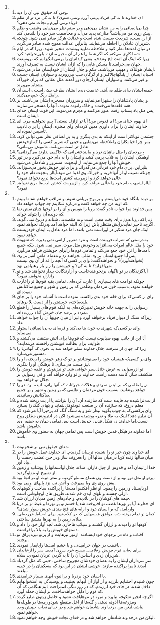 <ol>
  <li>
    <ol>
      <li>وحی که حبقوق نبی آن را دید.</li>
      <li>‌ای خداوند تا به کی فریاد برمی آورم ونمی شنوی؟ تا به کی نزد تو از ظلم فریادبرمی آورم و نجات نمی دهی؟</li>
      <li>چرا بی‌انصافی رابه من نشان می‌دهی و بر ستم نظر می‌نمایی وغضب و ظلم پیش روی من می‌باشد؟ منازعه پدید می‌آید و مخاصمت سر خود را بلندمی کند.</li>
      <li>از این سبب، شریعت سست شده است و عدالت هرگز صادر نمی شود. چونکه شریران عادلان را احاطه می‌نمایند. بنابراین عدالت معوج شده صادر می‌گردد.</li>
      <li>در میان امت‌ها نظر کنید و ملاحظه نمایید وبشدت متحیر شوید. زیرا که در ایام شما کاری می‌کنم که اگر شما را هم از آن مخبر سازند، باورنخواهید کرد.</li>
      <li>زیرا که اینک آن امت تلخ وتندخو، یعنی کلدانیان را برمی انگیزانم که دروسعت جهان می‌خرامند تا مسکن هایی را که ازآن ایشان نیست به تصرف آورند.</li>
      <li>ایشان هولناک و مهیب می‌باشند. حکم و جلال ایشان از خودایشان صادر می‌شود.</li>
      <li>اسبان ایشان از پلنگهاچالاکتر و از گرگان شب تیزروترند و سواران ایشان جست و خیز می‌کنند. و سواران ایشان ازجای دور آمده، مثل عقابی که برای خوراک بشتابد می‌پرند.</li>
      <li>جمیع ایشان برای ظلم می‌آیند. عزیمت روی ایشان بطرف پیش است و اسیران رامثل ریگ جمع می‌کنند.</li>
      <li>و ایشان پادشاهان رااستهزا می‌نمایند و سروران مسخره ایشان می‌باشند. بر همه قلعه‌ها می‌خندند و خاک راتوده نموده، آنها را مسخر می‌سازند.</li>
      <li>پس مثل باد بشتاب رفته، عبور می‌کنند و مجرم می‌شوند. این قوت ایشان خدای ایشان است.</li>
      <li>‌ای یهوه خدای من! ای قدوس من! آیا تو ازازل نیستی؟ پس نخواهیم مرد. ای خداوند ایشان را برای داوری معین کرده‌ای و‌ای صخره، ایشان را برای تادیب تاسیس نموده‌ای.</li>
      <li>چشمان توپاکتر است از اینکه به بدی بنگری و به بی‌انصافی نظر نمی توانی کرد. پس چرا خیانتکاران راملاحظه می‌نمایی و حینی که شریر کسی را که ازخودش عادل تر است می‌بلعد، خاموش می‌مانی؟</li>
      <li>و مردمان را مثل ماهیان دریا و مانندحشراتی که حاکمی ندارند می‌گردانی؟</li>
      <li>اوهمگی ایشان را به قلاب برمی کشد و ایشان را به دام خود می‌گیرد و در تور خویش آنها را جمع می‌نماید. از اینجهت، مسرور و شادمان می‌شود.</li>
      <li>بنابراین، برای دام خود قربانی می‌گذراند و برای تور خویش بخور می‌سوزاند. چونکه نصیب او از آنها فربه و خوراک وی لذیذ می‌شود.آیااز اینجهت دام خود را خالی خواهد کرد و ازپیوسته کشتن امت‌ها دریغ نخواهد نمود؟</li>
      <li>آیااز اینجهت دام خود را خالی خواهد کرد و ازپیوسته کشتن امت‌ها دریغ نخواهد نمود؟</li>
    </ol>
  </li>
  <li>
    <ol>
      <li>بر دیده بانگاه خود می‌ایستم و بر برج برپامی شوم. و مراقب خواهم شد تا ببینم که اوبه من چه خواهد گفت و درباره شکایتم چه جواب خواهد داد.</li>
      <li>پس خداوند مرا جواب دادو گفت: رویا را بنویس و آن را بر لوحها چنان نقش نما که دونده آن را بتواند خواند.</li>
      <li>زیرا که رویا هنوز برای وقت معین است و به مقصدمی شتابد و دروغ نمی گوید. اگر‌چه تاخیر نمایدبرایش منتظر باش زیرا که البته خواهد آمد ودرنگ نخواهد نمود.</li>
      <li>اینک جان مرد متکبر در اوراست نمی باشد، اما مرد عادل به ایمان خودزیست خواهد نمود.</li>
      <li>به درستی که شراب فریبنده است و مرد مغرور آرامی نمی پذیرد، که شهوت خود را مثل عالم اموات می‌افزاید وخودش مثل موت، سیر نمی شود. بلکه جمیع امت‌ها را نزد خود جمع می‌کند و تمامی قوم‌ها رابرای خویشتن فراهم می‌آورد.</li>
      <li>پس آیا جمیع ایشان بر وی مثلی نخواهند زد و معمای طعن آمیز بر وی (نخواهند‌آورد)؟ و نخواهندگفت: وای بر کسی‌که آنچه را که از آن وی نیست می‌افزاید؟ تا به کی؟ و خویشتن را زیر بار رهنهامی نهد.</li>
      <li>آیا گزندگان بر تو ناگهان برنخواهندخاست و آزارندگانت بیدار نخواهند شد و تو راتاراج نخواهند نمود؟</li>
      <li>چونکه تو امت های بسیاری را غارت کرده‌ای، تمامی بقیه قوم‌ها تو راغارت خواهند نمود، به‌سبب خون مردمان وظلمی که بر زمین و شهر و جمیع ساکنانش نموده‌ای.</li>
      <li>وای بر کسی‌که برای خانه خود بدی راکسب نموده است تا آشیانه خود را بر جای بلندساخته، خویشتن را از دست بلا برهاند.</li>
      <li>رسوایی را به جهت خانه خویش تدبیرکرده‌ای به اینکه قوم های بسیار را قطع نموده و برضد جان خویش گناه ورزیده‌ای.</li>
      <li>زیراکه سنگ از دیوار فریاد برخواهد آورد و تیر از میان چوبها آن را جواب خواهد داد.</li>
      <li>وای بر کسی‌که شهری به خون بنا می‌کند و قریه‌ای به بی‌انصافی استوار می‌نماید.</li>
      <li>آیا این از جانب یهوه صبایوت نیست که قوم‌ها برای آتش مشقت می‌کشند و طوایف برای بطالت خویشتن راخسته می‌نمایند؟</li>
      <li>زیرا که جهان از معرفت جلال خداوند مملو خواهد شد به نحوی که آبهادریا را مستور می‌سازد.</li>
      <li>وای بر کسی‌که همسایه خود را می‌نوشاندو بر تو که زهر خویش را ریخته، او را نیز مست می‌سازی تا برهنگی او را بنگری.</li>
      <li>تو ازرسوایی به عوض جلال سیر خواهی شد. تو نیزبنوش و غلفه خویش را منکشف ساز. کاسه دست راست خداوند بر تو وارد خواهد آمد و قی رسوایی بر جلال تو خواهد بود.</li>
      <li>زیرا ظلمی که بر لبنان نمودی و هلاکت حیوانات که آنها راترسانیده بود، تو را خواهد پوشانید. به‌سبب خون مردمان و ظلمی که بر زمین و شهر و بر جمیع ساکنانش رسانیدی.</li>
      <li>از بت تراشیده چه فایده است که سازنده آن، آن را بتراشد یا از بت ریخته شده و معلم دروغ، که سازنده آن بر صنعت خودتوکل بنماید و بتهای گنگ را بسازد.</li>
      <li>وای برکسی‌که به چوب بگوید بیدار شو و به سنگ گنگ که برخیز! آیا می‌شود که آن تعلیم دهد؟ اینک به طلا و نقره پوشیده می‌شود لکن در اندرونش مطلق روح نیست.اما خداوند در هیکل قدس خویش است پس تمامی جهان به حضور وی خاموش باشد.</li>
      <li>اما خداوند در هیکل قدس خویش است پس تمامی جهان به حضور وی خاموش باشد.</li>
    </ol>
  </li>
  <li>
    <ol>
      <li>دعای حبقوق نبی بر شجونوت.</li>
      <li>ای خداوند چون خبر تو را شنیدم ترسان گردیدم. ای خداوند عمل خویش را در میان سالها زنده کن! در میان سالها آن را معروف ساز ودر حین غضب رحمت را بیاد آور.</li>
      <li>خدا از تیمان آمد و قدوس از جبل فاران، سلاه. جلال اوآسمانها را پوشانید و زمین از تسبیح او مملوگردید.</li>
      <li>پرتو او مثل نور بود و از دست وی شعاع ساطع گردید. و ستر قوت او در آنجا بود.</li>
      <li>پیش روی وی وبا می‌رفت و آتش تب نزد پایهای اومی بود.</li>
      <li>او بایستاد و زمین را پیمود. او نظر افکندو امت‌ها را پراکنده ساخت و کوههای ازلی جستند و تلهای ابدی خم شدند. طریق های اوجاودانی است.</li>
      <li>خیمه های کوشان را در بلادیدم. و چادرهای زمین مدیان لرزان شد.</li>
      <li>‌ای خداوند آیا بر نهرها غضب تو افروخته شد یا خشم تو بر نهرها و غیظ تو بر دریا واردآمد، که بر اسبان خود و ارابه های فتح مندی خویش سوار شدی؟</li>
      <li>کمان تو تمام برهنه شد، موافق قسمهایی که در کلام خود برای اسباط خورده‌ای، سلاه. زمین را به نهرها منشق ساختی.</li>
      <li>کوهها تو را دیدند و لرزان گشتند و سیلاب هاجاری شد. لجه آواز خود را داد و دستهای خویش را به بالا برافراشت.</li>
      <li>آفتاب و ماه در برجهای خود ایستادند. ازنور تیرهایت و از پرتو نیزه براق تو برفتند.</li>
      <li>باغضب در جهان خرامیدی، و با خشم امت‌ها راپایمال نمودی.</li>
      <li>برای نجات قوم خویش وخلاصی مسیح خود بیرون آمدی. سر را ازخاندان شریران زدی و اساس آن را تا به گردن عریان نمودی، سلاه.</li>
      <li>سر سرداران ایشان را به عصای خودشان مجروح ساختی، حینی که مثل گردباد آمدند تامرا پراکنده سازند. خوشی ایشان در این بود که مسکینان را در خفیه ببلعند.</li>
      <li>با اسبان خود بردریا و بر انبوه آبهای بسیار خرامیدی.</li>
      <li>چون شنیدم احشایم بلرزید و از آواز آن لبهایم بجنبید، و پوسیدگی به استخوانهایم داخل شده، در جای خود لرزیدم، که در روز تنگی استراحت یابم هنگامی که آن که قوم را ذلیل خواهدساخت، بر ایشان حمله آورد.</li>
      <li>اگرچه انجیر شکوفه نیاورد و میوه در موهایافت نشود و حاصل زیتون ضایع گردد ومزرعه‌ها آذوقه ندهد، و گله‌ها از آغل منقطع شودو رمه‌ها در طویله‌ها نباشد،لیکن من درخداوند شادمان خواهم شد و در خدای نجات خویش وجد خواهم نمود.</li>
      <li>لیکن من درخداوند شادمان خواهم شد و در خدای نجات خویش وجد خواهم نمود.</li>
    </ol>
  </li>
</ol>
